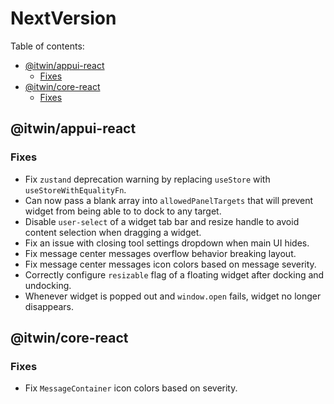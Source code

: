 # NextVersion <!-- omit from toc -->

Table of contents:

- [@itwin/appui-react](#itwinappui-react)
  - [Fixes](#fixes)
- [@itwin/core-react](#itwincore-react)
  - [Fixes](#fixes-1)

## @itwin/appui-react

### Fixes

- Fix `zustand` deprecation warning by replacing `useStore` with `useStoreWithEqualityFn`.
- Can now pass a blank array into `allowedPanelTargets` that will prevent widget from being able to to dock to any target.
- Disable `user-select` of a widget tab bar and resize handle to avoid content selection when dragging a widget.
- Fix an issue with closing tool settings dropdown when main UI hides.
- Fix message center messages overflow behavior breaking layout.
- Fix message center messages icon colors based on message severity.
- Correctly configure `resizable` flag of a floating widget after docking and undocking.
- Whenever widget is popped out and `window.open` fails, widget no longer disappears.

## @itwin/core-react

### Fixes

- Fix `MessageContainer` icon colors based on severity.
